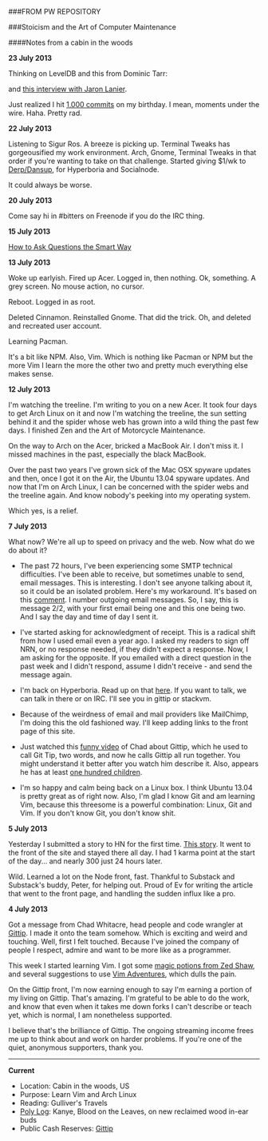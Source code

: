 
###FROM PW REPOSITORY

###Stoicism and the Art of Computer Maintenance

####Notes from a cabin in the woods

**23 July 2013**

Thinking on LevelDB and this from Dominic Tarr:

<script src="https://gist.github.com/dominictarr/5990143.js"></script>

and [this interview with Jaron Lanier](http://spectrum.ieee.org/podcast/computing/networks/jaron-lanier-were-being-enslaved-by-free-information).

Just realized I hit [1,000 commits](http://github.com/gwenbell) on my birthday. I mean, moments under the wire. Haha. Pretty rad.

**22 July 2013**

Listening to Sigur Ros. A breeze is picking up. Terminal Tweaks has gorgeousified my work environment. Arch, Gnome, Terminal Tweaks in that order if you're wanting to take on that challenge. Started giving $1/wk to [Derp/Dansup](https://www.gittip.com/dansup/), for Hyperboria and Socialnode.

It could always be worse.

**20 July 2013**

Come say hi in #bitters on Freenode if you do the IRC thing.

**15 July 2013**

[How to Ask Questions the Smart Way](http://www.catb.org/esr/faqs/smart-questions.html)

**13 July 2013**

Woke up earlyish. Fired up Acer. Logged in, then nothing. Ok, something. A grey screen. No mouse action, no cursor. 

Reboot. Logged in as root. 

Deleted Cinnamon. Reinstalled Gnome. That did the trick. Oh, and deleted and recreated user account. 

Learning Pacman.

It's a bit like NPM. Also, Vim. Which is nothing like Pacman or NPM but the more Vim I learn the more the other two and pretty much everything else makes sense.

**12 July 2013**

I'm watching the treeline. I'm writing to you on a new Acer. It took four days to get Arch Linux on it and now I'm watching the treeline, the sun setting behind it and the spider whose web has grown into a wild thing the past few days. I finished Zen and the Art of Motorcycle Maintenance. 

On the way to Arch on the Acer, bricked a MacBook Air. I don't miss it. I missed machines in the past, especially the black MacBook. 

Over the past two years I've grown sick of the Mac OSX spyware updates and then, once I got it on the Air, the Ubuntu 13.04 spyware updates. And now that I'm on Arch Linux, I can be concerned with the spider webs and the treeline again. And know nobody's peeking into my operating system.

Which yes, is a relief.

**7 July 2013**

What now? We're all up to speed on privacy and the web. Now what do we do about it?

+ The past 72 hours, I've been experiencing some SMTP technical difficulties. I've been able to receive, but sometimes unable to send, email messages. This is interesting. I don't see anyone talking about it, so it could be an isolated problem. Here's my workaround. It's based on this [comment](https://news.ycombinator.com/item?id=5985720). I number outgoing email messages. So, I say, this is message 2/2, with your first email being one and this one being two. And I say the day and time of day I sent it.

+ I've started asking for acknowledgment of receipt. This is a radical shift from how I used email even a year ago. I asked my readers to sign off NRN, or no response needed, if they didn't expect a response. Now, I am asking for the opposite. If you emailed with a direct question in the past week and I didn't respond, assume I didn't receive - and send the message again.

+ I'm back on Hyperboria. Read up on that [here](https://github.com/cjdelisle/cjdns). If you want to talk, we can talk in there or on IRC. I'll see you in gittip or stackvm.

+ Because of the weirdness of email and mail providers like MailChimp, I'm doing this the old fashioned way. I'll keep adding links to the front page of this site.  

+ Just watched this [funny video](http://t.co/27wlbJ6H) of Chad about Gittip, which he used to call Git Tip, two words, and now he calls Gittip all run together. You might understand it better after you watch him describe it. Also, appears he has at least [one hundred children](http://www.youtube.com/watch?v=IZtJZaVI4sA&feature=share&list=PLB86F67086C6856F8).

+ I'm so happy and calm being back on a Linux box. I think Ubuntu 13.04 is pretty great as of right now. Also, I'm glad I know Git and am learning Vim, because this threesome is a powerful combination: Linux, Git and Vim. If you don't know Git, you don't know shit.
 
**5 July 2013**

Yesterday I submitted a story to HN for the first time. [This story](http://t.co/ZWveqzFzzI). It went to the front of the site and stayed there all day. I had 1 karma point at the start of the day... and nearly 300 just 24 hours later. 

Wild. Learned a lot on the Node front, fast. Thankful to Substack and Substack's buddy, Peter, for helping out. Proud of Ev for writing the article that went to the front page, and handling the sudden influx like a pro. 

**4 July 2013**

Got a message from Chad Whitacre, head people and code wrangler at [Gittip](http://www.gittip.com). I made it onto the team somehow. Which is exciting and weird and touching. Well, first I felt touched. Because I've joined the company of people I respect, admire and want to be more like as a programmer.

This week I started learning Vim. I got some [magic potions from Zed Shaw](https://twitter.com/gwenbell/status/351545304857849856), and several suggestions to use [Vim Adventures](http://vim-adventures.com/), which dulls the pain. 

On the Gittip front, I'm now earning enough to say I'm earning a portion of my living on Gittip. That's amazing. I'm grateful to be able to do the work, and know that even when it takes me down forks I can't describe or teach yet, which is normal, I am nonetheless supported.

I believe that's the brilliance of Gittip. The ongoing streaming income frees me up to think about and work on harder problems. If you're one of the quiet, anonymous supporters, thank you.

<hr />

**Current** 

+ Location: Cabin in the woods, US 
+ Purpose: Learn Vim and Arch Linux 
+ Reading: Gulliver's Travels
+ [Poly Log](http://gwenbell.com/writing): Kanye, Blood on the Leaves, on new reclaimed wood in-ear buds 
+ Public Cash Reserves: [Gittip](http://gittip.com/gwenbell)

